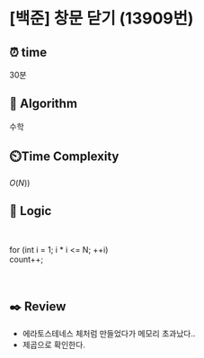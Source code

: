 # [백준] 창문 닫기 (13909번)

## ⏰  **time**

30분

## :pushpin: **Algorithm**

수학

## ⏲️**Time Complexity**

$O(N))$

## :round_pushpin: **Logic**
<br/>

for (int i = 1; i * i <= N; ++i) <br/>
	count++;

<br/>
   

## :black_nib: **Review**
- 에라토스테네스 체처럼 만들었다가 메모리 초과났다..
- 제곱으로 확인한다.
